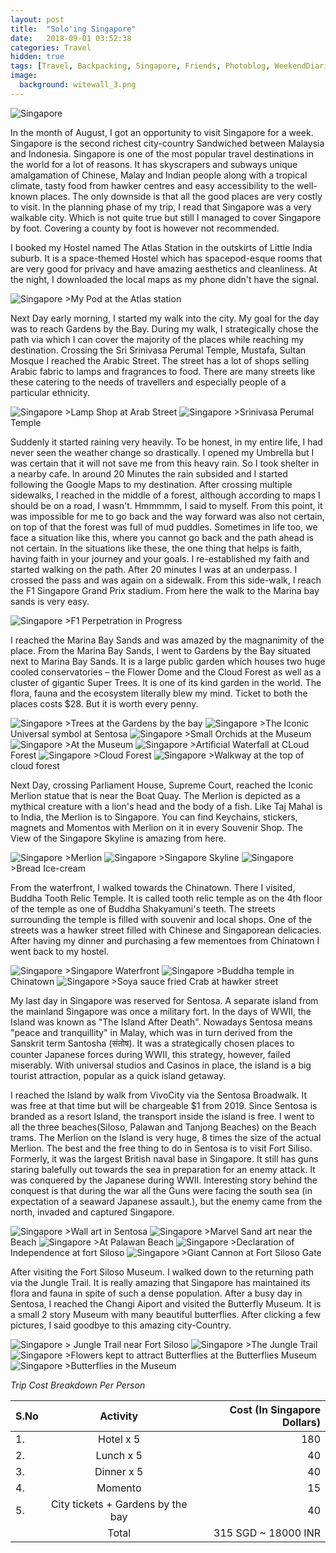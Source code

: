 ```yaml
---
layout: post
title:  "Solo'ing Singapore"
date:   2018-09-01 03:52:38
categories: Travel
hidden: true
tags: [Travel, Backpacking, Singapore, Friends, Photoblog, WeekendDiaries]
image:
  background: witewall_3.png
---
```


<img src="https://i.imgur.com/5LJt51p.jpg" alt="Singapore">

In the month of August, I got an opportunity to visit Singapore for a week. Singapore is the second richest city-country Sandwiched between Malaysia and Indonesia.
Singapore is one of the most popular travel destinations in the world for a lot of reasons. It has skyscrapers and subways unique amalgamation of Chinese, Malay and Indian people along with a tropical climate, tasty food from hawker centres and easy accessibility to the well-known places. The only downside is that all the good places are very costly to visit.
In the planning phase of my trip, I read that Singapore was a very walkable city. Which is not quite true but still I managed to cover Singapore by foot. Covering a county by foot is however not recommended.

I booked my Hostel named The Atlas Station in the outskirts of Little India suburb. It is a space-themed Hostel which has spacepod-esque rooms that are very good for privacy and have amazing aesthetics and cleanliness. At the night, I downloaded the local maps as my phone didn't have the signal.

<img src="https://i.imgur.com/3tbzmmC.jpg" alt="Singapore">
>My Pod at the Atlas station

Next Day early morning, I started my walk into the city. My goal for the day was to reach Gardens by the Bay. During my walk, I strategically chose the path via which I can cover the majority of the places while reaching my destination. Crossing the Sri Srinivasa Perumal Temple, Mustafa, Sultan Mosque I reached the Arabic Street. The street has a lot of shops selling Arabic fabric to lamps and fragrances to food. There are many streets like these catering to the needs of travellers and especially people of a particular ethnicity.

<img src="https://i.imgur.com/P78GAoI.jpg" alt="Singapore">
>Lamp Shop at Arab Street

<img src="https://i.imgur.com/I6BPw3x.jpg" alt="Singapore">
>Srinivasa Perumal Temple

Suddenly it started raining very heavily. To be honest, in my entire life, I had never seen the weather change so drastically. I opened my Umbrella but I was certain that it will not save me from this heavy rain. So I took shelter in a nearby cafe. In around 20 Minutes the rain subsided and I started following the Google Maps to my destination. After crossing multiple sidewalks, I reached in the middle of a forest, although according to maps I should be on a road, I wasn't. Hmmmmm, I said to myself. From this point, it was impossible for me to go back and the way forward was also not certain, on top of that the forest was full of mud puddles. Sometimes in life too, we face a situation like this, where you cannot go back and the path ahead is not certain. In the situations like these, the one thing that helps is faith, having faith in your journey and your goals. I re-established my faith and started walking on the path. After 20 minutes I was at an underpass. I crossed the pass and was again on a sidewalk. From this side-walk, I reach the F1 Singapore Grand Prix stadium. From here the walk to the Marina bay sands is very easy.

<img src="https://i.imgur.com/MK94yAW.jpg" alt="Singapore">
>F1 Perpetration in Progress

I reached the Marina Bay Sands and was amazed by the magnanimity of the place. From the Marina Bay Sands, I went to Gardens by the Bay situated next to Marina Bay Sands. It is a large public garden which houses two huge cooled conservatories – the Flower Dome and the Cloud Forest as well as a cluster of gigantic Super Trees. It is one of its kind garden in the world. The flora, fauna and the ecosystem literally blew my mind. Ticket to both the places costs $28. But it is worth every penny.

<img src="https://i.imgur.com/U7SSaov.jpg" alt="Singapore">
>Trees at the Gardens by the bay

<img src="https://i.imgur.com/24uGJCi.jpg" alt="Singapore">
>The Iconic Universal symbol at Sentosa

<img src="https://i.imgur.com/DqcQnGS.jpg" alt="Singapore">
>Small Orchids at the Museum

<img src="https://i.imgur.com/IckxUpK.jpg" alt="Singapore">
>At the Museum

<img src="https://i.imgur.com/54L42wO.jpg" alt="Singapore">
>Artificial Waterfall at CLoud Forest

<img src="https://i.imgur.com/VsJyLZT.jpg" alt="Singapore">
>Cloud Forest

<img src="https://i.imgur.com/7LJPwJv.jpg" alt="Singapore">
>Walkway at the top of cloud forest

Next Day, crossing Parliament House, Supreme Court, reached the Iconic Merlion statue that is near the Boat Quay. The Merlion is depicted as a mythical creature with a lion's head and the body of a fish. Like Taj Mahal is to India, the Merlion is to Singapore. You can find Keychains, stickers, magnets and Momentos with Merlion on it in every Souvenir Shop. The View of the Singapore Skyline is amazing from here.

<img src="https://i.imgur.com/rowzyQ4.jpg" alt="Singapore">
>Merlion

<img src="https://i.imgur.com/ruUD8Z3.jpg" alt="Singapore">
>Singapore Skyline

<img src="https://i.imgur.com/M4vCP3R.jpg" alt="Singapore">
>Bread Ice-cream

From the waterfront, I walked towards the Chinatown. There I visited, Buddha Tooth Relic Temple. It is called tooth relic temple as on the 4th floor of the temple as one of Buddha Shakyamuni's teeth. The streets surrounding the temple is filled with souvenir and local shops. One of the streets was a hawker street filled with Chinese and Singaporean delicacies. After having my dinner and purchasing a few mementoes from Chinatown I went back to my hostel.

<img src="https://i.imgur.com/zL06eDD.jpg" alt="Singapore">
>Singapore Waterfront

<img src="https://i.imgur.com/y6aouxL.jpg" alt="Singapore">
>Buddha temple in Chinatown

<img src="https://i.imgur.com/AL8z2ug.jpg" alt="Singapore">
>Soya sauce fried Crab at hawker street

My last day in Singapore was reserved for Sentosa. A separate island from the mainland Singapore was once a military fort. In the days of WWII, the Island was known as "The Island After Death". Nowadays Sentosa means "peace and tranquillity" in Malay, which was in turn derived from the Sanskrit term Santosha (संतोष). It was a strategically chosen places to counter Japanese forces during WWII, this strategy, however, failed miserably. With universal studios and Casinos in place, the island is a big tourist attraction, popular as a quick island getaway.  

I reached the Island by walk from VivoCity via the Sentosa Broadwalk. It was free at that time but will be chargeable $1 from 2019. Since Sentosa is branded as a resort Island, the transport inside the island is free. I went to all the three beaches(Siloso, Palawan and Tanjong Beaches) on the Beach trams. The Merlion on the Island is very huge, 8 times the size of the actual Merlion. The best and the free thing to do in Sentosa is to visit Fort Siliso. Formerly, it was the largest British naval base in Singapore. It still has guns staring balefully out towards the sea in preparation for an enemy attack. It was conquered by the Japanese during WWII. Interesting story behind the conquest is that during the war all the Guns were facing the south sea (in expectation of a seaward Japanese assault.), but the enemy came from the north, invaded and captured Singapore.

<img src="https://i.imgur.com/SLOJ2aI.jpg" alt="Singapore">
>Wall art in Sentosa

<img src="https://i.imgur.com/RDkJcBV.jpg" alt="Singapore">
>Marvel Sand art near the Beach

<img src="https://i.imgur.com/mt7tXTa.jpg" alt="Singapore">
>At Palawan Beach

<img src="https://i.imgur.com/FN1jWUR.jpg" alt="Singapore">
>Declaration of Independence at fort Siloso

<img src="https://i.imgur.com/ULS7dY6.jpg" alt="Singapore">
>Giant Cannon at Fort Siloso Gate

After visiting the Fort Siloso Museum. I walked down to the returning path via the Jungle Trail. It is really amazing that Singapore has maintained its flora and fauna in spite of such a dense population. After a busy day in Sentosa, I reached the Changi Aiport and visited the Butterfly Museum. It is a small 2 story Museum with many beautiful butterflies. After clicking a few pictures, I said goodbye to this amazing city-Country.

<img src="https://i.imgur.com/38Z1t5z.jpg" alt="Singapore">
> Jungle Trail near Fort Siloso

<img src="https://i.imgur.com/S2LQsPR.jpg" alt="Singapore">
>The Jungle Trail

<img src="https://i.imgur.com/oV4vHuD.jpg" alt="Singapore">
>Flowers kept to attract Butterflies at the Butterflies Museum

<img src="https://i.imgur.com/5QCg0sA.jpg" alt="Singapore">
>Butterflies in the Museum


*Trip Cost Breakdown Per Person*

| S.No | Activity|Cost (In Singapore Dollars) |
|:----------|:----------:|-:|
| 1.      | Hotel x 5     |180|
| 2.      | Lunch x 5      |40|
| 3.      | Dinner x 5     |40|
| 4.      | Momento      |15|
| 5.      | City tickets + Gardens by the bay     |40|
||Total| 315 SGD  ~ 18000 INR|
